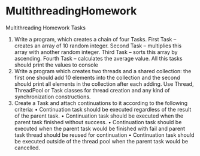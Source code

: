 # MultithreadingHomework
Multithreading Homework Tasks

1.	Write a program, which creates a chain of four Tasks. First Task – creates an array of 10 random integer. Second Task – multiplies this array with another random integer. Third Task – sorts this array by ascending. Fourth Task – calculates the average value. All this tasks should print the values to console
2.	Write a program which creates two threads and a shared collection: the first one should add 10 elements into the collection and the second should print all elements in the collection after each adding. Use Thread, ThreadPool or Task classes for thread creation and any kind of synchronization constructions.
3.	Create a Task and attach continuations to it according to the following criteria:
  •	Continuation task should be executed regardless of the result of the parent task.
  •	Continuation task should be executed when the parent task finished without success.
  •	Continuation task should be executed when the parent task would be finished with fail and parent task thread should be reused for continuation
  •	Continuation task should be executed outside of the thread pool when the parent task would be cancelled.
